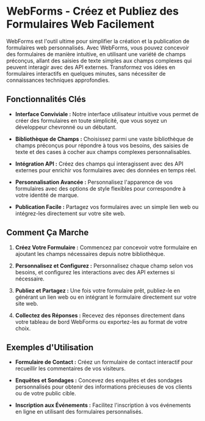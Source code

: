 # WebForms - Créez et Publiez des Formulaires Web Facilement

WebForms est l'outil ultime pour simplifier la création et la publication de formulaires web personnalisés. Avec WebForms, vous pouvez concevoir des formulaires de manière intuitive, en utilisant une variété de champs préconçus, allant des saisies de texte simples aux champs complexes qui peuvent interagir avec des API externes. Transformez vos idées en formulaires interactifs en quelques minutes, sans nécessiter de connaissances techniques approfondies.

## Fonctionnalités Clés

- **Interface Conviviale :** Notre interface utilisateur intuitive vous permet de créer des formulaires en toute simplicité, que vous soyez un développeur chevronné ou un débutant.

- **Bibliothèque de Champs :** Choisissez parmi une vaste bibliothèque de champs préconçus pour répondre à tous vos besoins, des saisies de texte et des cases à cocher aux champs complexes personnalisables.

- **Intégration API :** Créez des champs qui interagissent avec des API externes pour enrichir vos formulaires avec des données en temps réel.

- **Personnalisation Avancée :** Personnalisez l'apparence de vos formulaires avec des options de style flexibles pour correspondre à votre identité de marque.

- **Publication Facile :** Partagez vos formulaires avec un simple lien web ou intégrez-les directement sur votre site web.

## Comment Ça Marche

1. **Créez Votre Formulaire :** Commencez par concevoir votre formulaire en ajoutant les champs nécessaires depuis notre bibliothèque.

2. **Personnalisez et Configurez :** Personnalisez chaque champ selon vos besoins, et configurez les interactions avec des API externes si nécessaire.

3. **Publiez et Partagez :** Une fois votre formulaire prêt, publiez-le en générant un lien web ou en intégrant le formulaire directement sur votre site web.

4. **Collectez des Réponses :** Recevez des réponses directement dans votre tableau de bord WebForms ou exportez-les au format de votre choix.

## Exemples d'Utilisation

- **Formulaire de Contact :** Créez un formulaire de contact interactif pour recueillir les commentaires de vos visiteurs.

- **Enquêtes et Sondages :** Concevez des enquêtes et des sondages personnalisés pour obtenir des informations précieuses de vos clients ou de votre public cible.

- **Inscription aux Événements :** Facilitez l'inscription à vos événements en ligne en utilisant des formulaires personnalisés.

